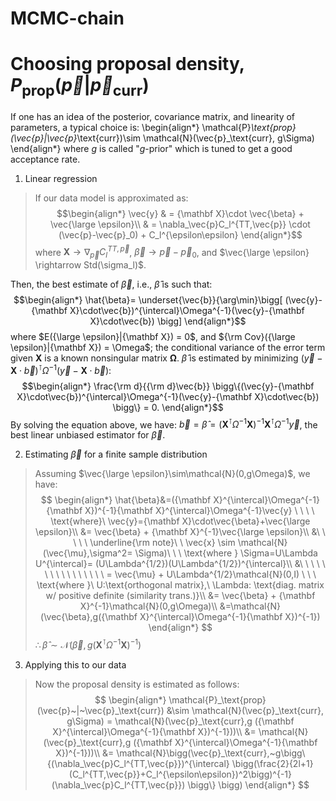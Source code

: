 # MCMC-chain 

# Choosing proposal density, $P_\text{prop} (\vec{p}|\vec{p}_\text{curr})$
If one has an idea of the posterior, covariance matrix, and linearity of parameters, a typical choice is:
\begin{align*}
\mathcal{P}_\text{prop}(\vec{p}|\vec{p}_\text{curr})\sim \mathcal{N}(\vec{p}_\text{curr}, g\Sigma)
\end{align*}
where $g$ is called "$g$-prior" which is tuned to get a good acceptance rate.

1. Linear regression
> If our data model is approximated as:
$$\begin{align*}
\vec{y} & = {\mathbf X}\cdot \vec{\beta} + \vec{\large \epsilon}\\
& = \nabla_\vec{p}C_l^{TT,\vec{p}} \cdot (\vec{p}-\vec{p}_0) + C_l^{\epsilon\epsilon}
\end{align*}$$
where 
${\mathbf X} \rightarrow \nabla_\vec{p}C_l^{TT,\vec{p}}$, $\vec{\beta} \rightarrow \vec{p}-\vec{p}_0$, and 
$\vec{\large \epsilon} \rightarrow Std(\sigma_l)$. 
>
Then, the best estimate of $\vec{\beta}$, i.e., $\hat{\beta}$ is such that:
$$\begin{align*}
\hat{\beta}=  \underset{\vec{b}}{\arg\min}\bigg[
(\vec{y}-{\mathbf X}\cdot\vec{b})^{\intercal}\Omega^{-1}(\vec{y}-{\mathbf X}\cdot\vec{b})
\bigg]
\end{align*}$$
where $E({\large \epsilon}|{\mathbf X}) = 0$, and ${\rm Cov}({\large \epsilon}|{\mathbf X}) = \Omega$; 
the conditional variance of the error term given ${\mathbf X}$ is a known nonsingular matrix ${\mathbf{\Omega}}$. 
$\hat{\beta}$ is estimated by minimizing 
$(\vec{y}-{\mathbf X}\cdot\vec{b})^{\intercal}\Omega^{-1}(\vec{y}-{\mathbf X}\cdot\vec{b})$: 
$$\begin{align*}
\frac{\rm d}{{\rm d}\vec{b}}
\bigg\{(\vec{y}-{\mathbf X}\cdot\vec{b})^{\intercal}\Omega^{-1}(\vec{y}-{\mathbf X}\cdot\vec{b})
\bigg\} = 0.
\end{align*}$$
By solving the equation above, we have:
$\vec{b}=\hat{\beta}=({\mathbf X}^{\intercal}
\Omega^{-1}{\mathbf X})^{-1}{\mathbf X}^{\intercal}\Omega^{-1}\vec{y}$, the best linear unbiased estimator for
$\vec{\beta}$.

2. Estimating $\vec{\beta}$ for a finite sample distribution
>Assuming $\vec{\large \epsilon}\sim\mathcal{N}(0,g\Omega)$, we have:
$$
\begin{align*}
\hat{\beta}&=({\mathbf X}^{\intercal}\Omega^{-1}{\mathbf X})^{-1}{\mathbf X}^{\intercal}\Omega^{-1}\vec{y}
\ \ \ \  \text{where}\ \vec{y}={\mathbf X}\cdot\vec{\beta}+\vec{\large \epsilon}\\
&= \vec{\beta} + {\mathbf X}^{-1}\vec{\large \epsilon}\\
&\ \ \ \ \  \underline{\rm note}\ \  \vec{x} \sim \mathcal{N}(\vec{\mu},\sigma^2= \Sigma)\ \ \ 
\text{where } \Sigma=U\Lambda U^{\intercal}= (U\Lambda^{1/2})(U\Lambda^{1/2})^{\intercal}\\
&\ \ \ \ \ \ \ \ \ \ \ \ \ \ \ \  = \vec{\mu} + U\Lambda^{1/2}\mathcal{N}(0,I) \ \ \  
\text{where }\ U:\text{orthogonal matrix},\  \Lambda: \text{diag. matrix w/ positive definite (similarity trans.)}\\
&= \vec{\beta} + {\mathbf X}^{-1}\mathcal{N}(0,g\Omega)\\
&=\mathcal{N}(\vec{\beta},g({\mathbf X}^{\intercal}\Omega^{-1}{\mathbf X})^{-1})
\end{align*}
$$
$\therefore \hat{\beta}\sim\mathcal{N}(\vec{\beta},g({\mathbf X}^{\intercal}\Omega^{-1}{\mathbf X})^{-1})$

3. Applying this to our data
> Now the proposal density is estimated as follows:
$$
\begin{align*}
\mathcal{P}_\text{prop}(\vec{p}~|~\vec{p}_\text{curr})
&\sim \mathcal{N}(\vec{p}_\text{curr}, g\Sigma)
= \mathcal{N}(\vec{p}_\text{curr},g ({\mathbf X}^{\intercal}\Omega^{-1}{\mathbf X})^{-1}))\\
&= \mathcal{N}(\vec{p}_\text{curr},g ({\mathbf X}^{\intercal}\Omega^{-1}{\mathbf X})^{-1}))\\
&= \mathcal{N}\bigg(\vec{p}_\text{curr},~g\bigg\{(\nabla_\vec{p}C_l^{TT,\vec{p}})^{\intercal} 
\bigg(\frac{2}{2l+1}(C_l^{TT,\vec{p}}+C_l^{\epsilon\epsilon})^2\bigg)^{-1}(\nabla_\vec{p}C_l^{TT,\vec{p}})
\bigg\} \bigg)
\end{align*}
$$
